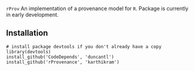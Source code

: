 `rProv`
An implementation of a provenance model for `R`. Package is currently in early development. 

## Installation

```
# install package devtools if you don't already have a copy
library(devtools)
install_github('CodeDepends', 'duncantl')
install_github('rProvenance', 'karthikram')
```